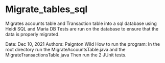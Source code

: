 # Migrate_tables_sql
Migrates accounts table and Transaction table into a sql database using Heidi SQL and Maria DB
Tests are run on the database to ensure that the data is properly migrated.

Date: Dec 10, 2021
Authors:  Paignton Wild
How to run the program: In the root directory run the MigrateAccountsTable.java and the MigrateTransactionsTable.java
Then run the 2 JUnit tests.
